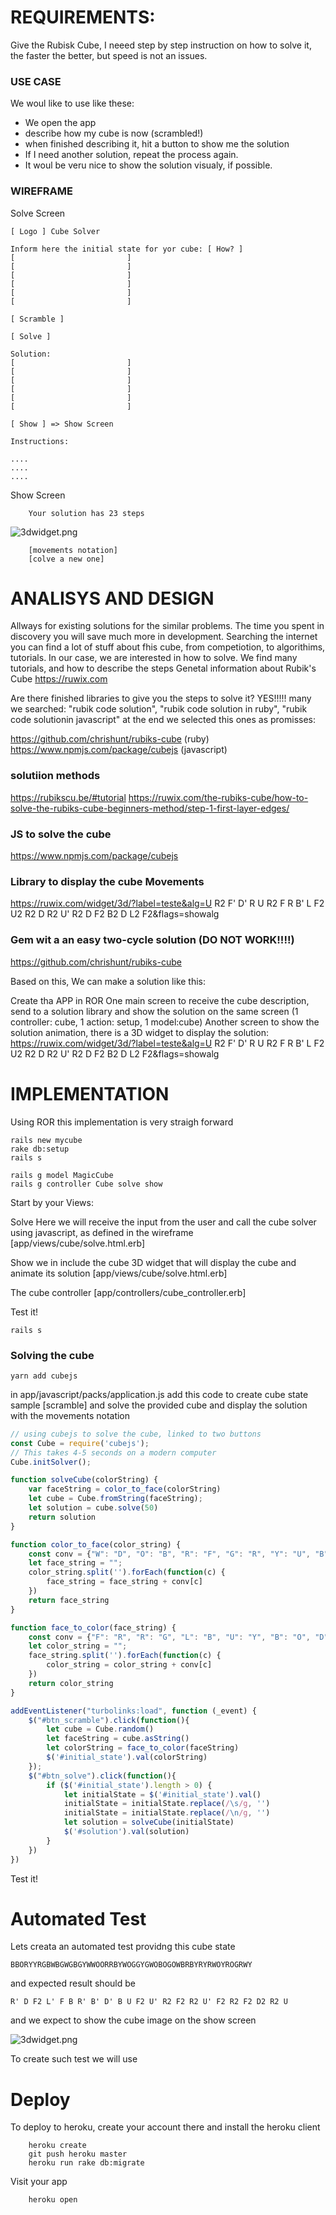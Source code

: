 # REQUIREMENTS:
Give the Rubisk Cube, I neeed step by step instruction on how to solve it, the faster the better,
but speed is not an issues.

### USE CASE
We woul like to use like these:

- We open the app
- describe how my cube is now (scrambled!)
- when finished describing it, hit a button to show me the solution
- If I need another solution, repeat the process again.
- It woul be veru nice to show the solution visualy, if possible.

### WIREFRAME

Solve Screen
```
[ Logo ] Cube Solver

Inform here the initial state for yor cube: [ How? ]
[                         ]
[                         ]
[                         ]
[                         ]
[                         ]
[                         ]

[ Scramble ]

[ Solve ]

Solution:
[                         ]
[                         ]
[                         ]
[                         ]
[                         ]
[                         ]

[ Show ] => Show Screen

Instructions:

....
....
....

```
Show Screen
```
    Your solution has 23 steps
```
![3dwidget.png](3dwidget.png)
```    
    [movements notation]
    [colve a new one]

```


# ANALISYS AND DESIGN
Allways for existing solutions for the similar problems.
The time you spent in discovery you will save much more in development.
Searching the internet you can find a lot of stuff about fhis cube, from competiotion, to algorithims,
tutorials.
In our case, we are interested in how to solve. We find many tutorials, and how to describe the steps
Genetal information about Rubik's Cube
https://ruwix.com

Are there finished libraries to give you the steps to solve it?  YES!!!!!  many
we searched: "rubik code solution",  "rubik code solution in ruby", "rubik code solutionin javascript"
at the end we selected this ones as promisses:

https://github.com/chrishunt/rubiks-cube (ruby)
https://www.npmjs.com/package/cubejs (javascript)

### solutiion methods
https://rubikscu.be/#tutorial
https://ruwix.com/the-rubiks-cube/how-to-solve-the-rubiks-cube-beginners-method/step-1-first-layer-edges/

### JS to solve the cube
https://www.npmjs.com/package/cubejs

### Library to display the cube Movements
https://ruwix.com/widget/3d/?label=teste&alg=U R2 F' D' R U R2 F R B' L F2 U2 R2 D R2 U' R2 D F2 B2 D L2 F2&flags=showalg

### Gem wit a an easy two-cycle solution (DO NOT WORK!!!!)
https://github.com/chrishunt/rubiks-cube

Based on this, We can make a solution like this:

Create tha APP in ROR
One main screen to receive the cube description, send to a solution library and show the solution on the same screen
(1 controller: cube, 1 action: setup, 1 model:cube)
Another screen to show the solution animation, there is a 3D widget to display the solution:
https://ruwix.com/widget/3d/?label=teste&alg=U R2 F' D' R U R2 F R B' L F2 U2 R2 D R2 U' R2 D F2 B2 D L2 F2&flags=showalg


# IMPLEMENTATION

Using ROR this implementation is very straigh forward

    rails new mycube
    rake db:setup
    rails s

    rails g model MagicCube
    rails g controller Cube solve show


Start by your Views:

Solve
Here we will receive the input from the user and call the cube solver 
using javascript, as defined in the wireframe
[app/views/cube/solve.html.erb]
 
Show
we in include the cube 3D widget that will display the 
cube and animate its solution
[app/views/cube/solve.html.erb]

The cube controller
[app/controllers/cube_controller.erb]

Test it!

    rails s

### Solving the cube

    yarn add cubejs

in app/javascript/packs/application.js
add this code to create cube state sample [scramble]
and solve the provided cube and display the solution 
with the movements notation

```javascript
// using cubejs to solve the cube, linked to two buttons
const Cube = require('cubejs');
// This takes 4-5 seconds on a modern computer
Cube.initSolver();

function solveCube(colorString) {
    var faceString = color_to_face(colorString)
    let cube = Cube.fromString(faceString);
    let solution = cube.solve(50)
    return solution
}

function color_to_face(color_string) {
    const conv = {"W": "D", "O": "B", "R": "F", "G": "R", "Y": "U", "B": "L"};
    let face_string = "";
    color_string.split('').forEach(function(c) {
        face_string = face_string + conv[c]
    })
    return face_string
}

function face_to_color(face_string) {
    const conv = {"F": "R", "R": "G", "L": "B", "U": "Y", "B": "O", "D": "W"};
    let color_string = "";
    face_string.split('').forEach(function(c) {
        color_string = color_string + conv[c]
    })
    return color_string
}

addEventListener("turbolinks:load", function (_event) {
    $("#btn_scramble").click(function(){
        let cube = Cube.random()
        let faceString = cube.asString()
        let colorString = face_to_color(faceString)
        $('#initial_state').val(colorString)
    });
    $("#btn_solve").click(function(){
        if ($('#initial_state').length > 0) {
            let initialState = $('#initial_state').val()
            initialState = initialState.replace(/\s/g, '')
            initialState = initialState.replace(/\n/g, '')
            let solution = solveCube(initialState)
            $('#solution').val(solution)
        }
    })
})

```

Test it!

# Automated Test

Lets creata an automated test providng this cube state

    BBORYYRGBWBGWGBGYWWOORRBYWOGGYGWOBOGOWBRBYRYRWOYROGRWY

and expected result should be

    R' D F2 L' F B R' B' D' B U F2 U' R2 F2 R2 U' F2 R2 F2 D2 R2 U

and we expect to show the cube image on the show screen

![3dwidget.png](3dwidget.png)

To create such test we will use 

# Deploy

To deploy to heroku, create your account there and install the heroku client
    
```terminal
    heroku create
    git push heroku master
    heroku run rake db:migrate   
```

Visit your app
```terminal
    heroku open    
```



